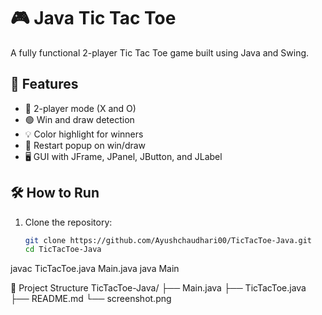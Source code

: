 # 🎮 Java Tic Tac Toe

A fully functional 2-player Tic Tac Toe game built using Java and Swing.

## 🧩 Features

- 🔁 2-player mode (X and O)
- 🟢 Win and draw detection
- 💡 Color highlight for winners
- 🔁 Restart popup on win/draw
- 🖥️ GUI with JFrame, JPanel, JButton, and JLabel



## 🛠️ How to Run

1. Clone the repository:
   ```bash
   git clone https://github.com/Ayushchaudhari00/TicTacToe-Java.git
   cd TicTacToe-Java
javac TicTacToe.java Main.java
java Main

📂 Project Structure
 TicTacToe-Java/
 ├── Main.java
 ├── TicTacToe.java
 ├── README.md
 └── screenshot.png




